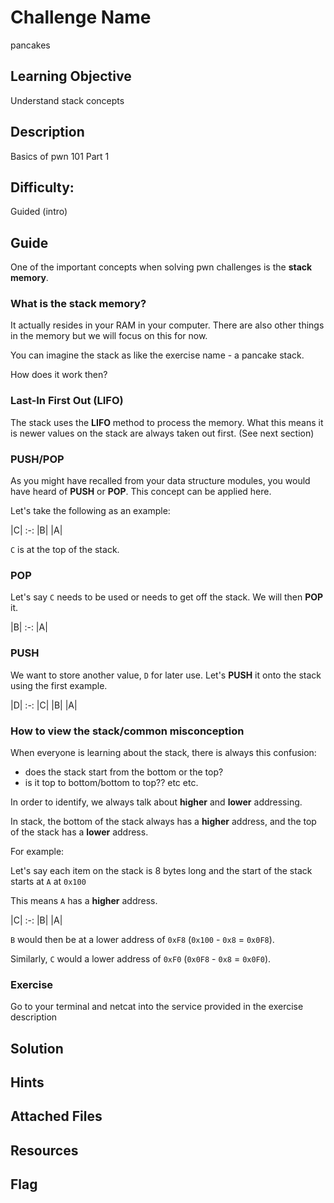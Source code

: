 # Challenge Name
pancakes

## Learning Objective
Understand stack concepts

## Description 
Basics of pwn 101 Part 1

## Difficulty:
Guided (intro)

## Guide
One of the important concepts when solving pwn challenges is the **stack memory**.

### What is the stack memory?
It actually resides in your RAM in your computer. There are also other things in the memory but we will focus on this for now.

You can imagine the stack as like the exercise name - a pancake stack.

How does it work then?

### Last-In First Out (LIFO)
The stack uses the **LIFO** method to process the memory. What this means it is newer values on the stack are always taken out first. (See next section)


### PUSH/POP
As you might have recalled from your data structure modules, you would have heard of **PUSH** or **POP**. This concept can be applied here.

Let's take the following as an example:

|C|
:-:
|B|
|A| 

`C` is at the top of the stack.

### POP
Let's say `C` needs to be used or needs to get off the stack. We will then **POP** it.

|B|
:-:
|A| 

### PUSH
We want to store another value, `D` for later use. Let's **PUSH** it onto the stack using the first example.

|D|
:-:
|C|
|B|
|A| 

### How to view the stack/common misconception
When everyone is learning about the stack, there is always this confusion:

- does the stack start from the bottom or the top?
- is it top to bottom/bottom to top??
etc etc.

In order to identify, we always talk about **higher** and **lower** addressing.

In stack, the bottom of the stack always has a **higher** address, and the top of the stack has a **lower** address.

For example:

Let's say each item on the stack is 8 bytes long and the start of the stack starts at `A` at `0x100`

This means `A` has a **higher** address.

|C|
:-:
|B|
|A| 

`B` would then be at a lower address of `0xF8` (`0x100` - `0x8` = `0x0F8`).

Similarly, `C` would a lower address of `0xF0` (`0x0F8` - `0x8` = `0x0F0`).


### Exercise
Go to your terminal and netcat into the service provided in the exercise description

## Solution


## Hints


## Attached Files


## Resources


## Flag